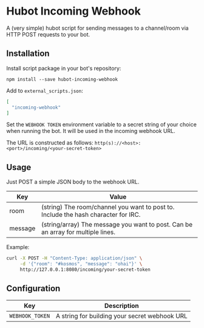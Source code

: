 # Hubot Incoming Webhook

A (very simple) hubot script for sending messages to a channel/room via HTTP
POST requests to your bot.

## Installation

Install script package in your bot's repository:

    npm install --save hubot-incoming-webhook

Add to `external_scripts.json`:

```json
[
  "incoming-webhook"
]
```

Set the `WEBHOOK TOKEN` environment variable to a secret string of your choice
when running the bot. It will be used in the incoming webhook URL.

The URL is constructed as follows: `http(s)://<host>:<port>/incoming/<your-secret-token>`

## Usage

Just POST a simple JSON body to the webhook URL.

| Key | Value |
| --- | ----- |
| room | (string) The room/channel you want to post to. Include the hash character for IRC. |
| message | (string/array) The message you want to post. Can be an array for multiple lines. |

Example:

```sh
curl -X POST -H "Content-Type: application/json" \
     -d '{"room": "#kosmos", "message": "ohai"}' \
     http://127.0.0.1:8080/incoming/your-secret-token
```

## Configuration

| Key | Description |
| --- | ----------- |
| `WEBHOOK_TOKEN` | A string for building your secret webhook URL
